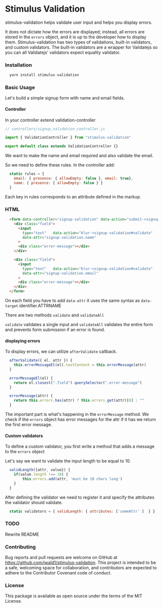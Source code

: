 # Stimulus Validation

stimulus-validation helps validate user input and helps you display errors.

It does not dictate how the errors are displayed; instead, all errors are stored in the `errors` object, and it is up to the developer how to display them. Stimulus-validation has two types of validations, built-in validators, and custom validators. The built-in validators are a wrapper for Validatejs so you can all Validatejs' validators expect equality validator.

### Installation

```Javascript
  yarn install stimulus-validation
```

### Basic Usage

Let's build a simple signup form with name and email fields.

#### Controller

In your controller extend validation-controller

```javascript
// controllers/signup_validation_controller.js

import { ValidationController } from "stimulus-validation"

export default class extends ValidationController {}
```

We want to make the name and email required and also validate the email.

So we need to define these rules. In the controller add:

```Javascript
  static rules = {
    email: { presence: { allowEmpty: false }, email: true},
    name: { presence: { allowEmpty: false } }
  }
```

Each key in rules corresponds to an attribute defined in the markup.

### HTML

```HTML
  <form data-controller="signup-validation" data-action="submit->signup-validation#validateAll">
    <div class="field">
      <input
        type="text"   data-action="blur->signup-validation#validate"
        data-attr="signup-validation.name"
      >
      <div class="error-message"></div>
    </div>

    <div class="field">
      <input
        type="text"   data-action="blur->signup-validation#validate"
        data-attr="signup-validation.email"
      >
      <div class="error-message"></div>
    </div>
  </form>
```

On each field you have to add `data-attr` it uses the same syntax as `data-target`
identifier.ATTRNAME

There are two methods `validate` and `validateAll`

`validate` validates a single input and `validateAll` validates the entire form
and prevents form submission if an error is found.

#### displaying errors

To display errors, we can utilize `afterValidate` callback.

```Javascript
  afterValidate({ el, attr }) {
    this.errorMessageEl(el).textContent = this.errorMessage(attr)
  }

  errorMessageEl(el) {
    return el.closest(".field").querySelector(".error-message")
  }

  errorMessage(attr) {
    return this.errors.has(attr) ? this.errors.get(attr)[0] : ""
  }
```

The important part is what's happening in the `errorMessage` method. We check if the `errors` object has error messages for the attr if it has we return the first error message.

#### Custom validators

To define a custom validator, you first write a method that adds a message to the `errors` object

Let's say we want to validate the input length to be equal to 10.

```javascript
  validLength({attr, value}) {
    if(value.length !== 10) {
	    this.errors.add(attr, 'must be 10 chars long')
    }
  }
```

After defining the validator we need to register it and specify the attributes the validator should validate.

```javascript
  static validators = { validLength: { attributes: ['someAttr' ]  } }
```

### TODO

Rewrite README

### Contributing

Bug reports and pull requests are welcome on GitHub at https://github.com/jwald1/stimulus-validation. This project is intended to be a safe, welcoming space for collaboration, and contributors are expected to adhere to the Contributor Covenant code of conduct.

### License

This package is available as open source under the terms of the MIT License.

